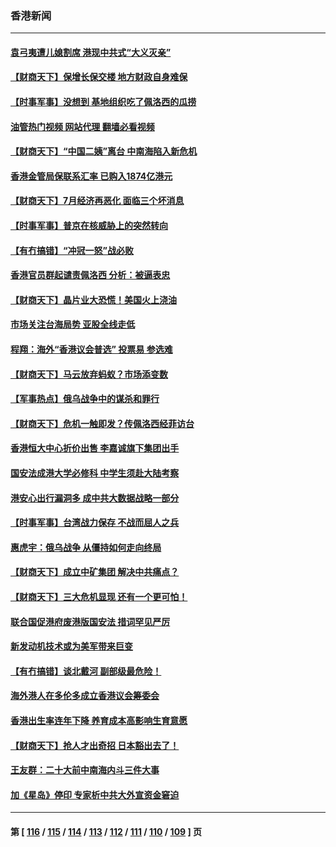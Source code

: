 ### 香港新闻
---
#### [袁弓夷遭儿媳割席 港现中共式“大义灭亲”](../../pages/ncid1349362/n13798585.md?08092045) 
#### [【财商天下】保增长保交楼 地方财政自身难保](../../pages/ncid1349362/n13798346.md?08092045) 
#### [【时事军事】没想到 基地组织吃了佩洛西的瓜捞](../../pages/ncid1349362/n13797112.md?08092045) 
#### [油管热门视频 网站代理 翻墙必看视频](http://209.222.30.114:81/youtube.html?08092045)
#### [【财商天下】“中国二姨”离台 中南海陷入新危机](../../pages/ncid1349362/n13796698.md?08092045) 
#### [香港金管局保联系汇率 已购入1874亿港元](../../pages/ncid1349362/n13796058.md?08092045) 
#### [【财商天下】7月经济再恶化 面临三个坏消息](../../pages/ncid1349362/n13795821.md?08092045) 
#### [【时事军事】普京在核威胁上的突然转向](../../pages/ncid1349362/n13795291.md?08092045) 
#### [【有冇搞错】“冲冠一怒”战必败](../../pages/ncid1349362/n13795285.md?08092045) 
#### [香港官员群起谴责佩洛西 分析：被逼表忠](../../pages/ncid1349362/n13795260.md?08092045) 
#### [【财商天下】晶片业大恐慌！美国火上浇油](../../pages/ncid1349362/n13794888.md?08092045) 
#### [市场关注台海局势 亚股全线走低](../../pages/ncid1349362/n13794444.md?08092045) 
#### [程翔：海外“香港议会普选” 投票易 参选难](../../pages/ncid1349362/n13794180.md?08092045) 
#### [【财商天下】马云放弃蚂蚁？市场添变数](../../pages/ncid1349362/n13794043.md?08092045) 
#### [【军事热点】俄乌战争中的谋杀和罪行](../../pages/ncid1349362/n13794020.md?08092045) 
#### [【财商天下】危机一触即发？传佩洛西经菲访台](../../pages/ncid1349362/n13793484.md?08092045) 
#### [香港恒大中心折价出售 李嘉诚旗下集团出手](../../pages/ncid1349362/n13793468.md?08092045) 
#### [国安法成港大学必修科 中学生须赴大陆考察](../../pages/ncid1349362/n13793389.md?08092045) 
#### [港安心出行漏洞多 成中共大数据战略一部分](../../pages/ncid1349362/n13793044.md?08092045) 
#### [【时事军事】台湾战力保存 不战而屈人之兵](../../pages/ncid1349362/n13792389.md?08092045) 
#### [惠虎宇：俄乌战争 从僵持如何走向终局](../../pages/ncid1349362/n13792139.md?08092045) 
#### [【财商天下】成立中矿集团 解决中共痛点？](../../pages/ncid1349362/n13791867.md?08092045) 
#### [【财商天下】三大危机显现 还有一个更可怕！](../../pages/ncid1349362/n13791120.md?08092045) 
#### [联合国促港府废港版国安法 措词罕见严厉](../../pages/ncid1349362/n13790942.md?08092045) 
#### [新发动机技术或为美军带来巨变](../../pages/ncid1349362/n13790662.md?08092045) 
#### [【有冇搞错】谈北戴河 副部级最危险！](../../pages/ncid1349362/n13790376.md?08092045) 
#### [海外港人在多伦多成立香港议会筹委会](../../pages/ncid1349362/n13790347.md?08092045) 
#### [香港出生率连年下降 养育成本高影响生育意愿](../../pages/ncid1349362/n13790511.md?08092045) 
#### [【财商天下】抢人才出奇招 日本豁出去了！](../../pages/ncid1349362/n13790342.md?08092045) 
#### [王友群：二十大前中南海内斗三件大事](../../pages/ncid1349362/n13789729.md?08092045) 
#### [加《星岛》停印 专家析中共大外宣资金窘迫](../../pages/ncid1349362/n13789697.md?08092045) 

---
#### 第 [ [116](./116.md?08092045) / [115](./115.md?08092045) / [114](./114.md?08092045) / [113](./113.md?08092045) / [112](./112.md?08092045) / [111](./111.md?08092045) / [110](./110.md?08092045) / [109](./109.md?08092045) ] 页
